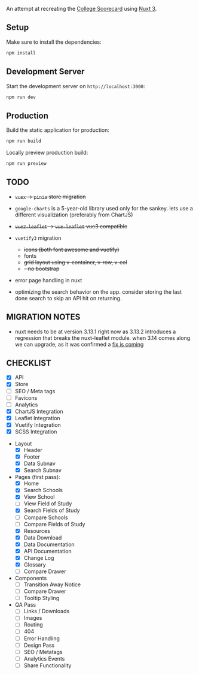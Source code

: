 An attempt at recreating the [College Scorecard](https://github.com/rti-international/scorecard-website) using [Nuxt 3](https://nuxt.com/docs/getting-started/introduction).

## Setup
Make sure to install the dependencies:
```bash
npm install
```

## Development Server
Start the development server on `http://localhost:3000`:

```bash
npm run dev
```

## Production

Build the static application for production:
```bash
npm run build
```

Locally preview production build:
```bash
npm run preview
```

## TODO
- ~~`vuex` -> `pinia` store migration~~
- `google-charts` is a 5-year-old library used only for the sankey. lets use a different visualization (preferably from ChartJS)
- ~~`vue2-leaflet` -> `vue-leaflet` vue3 compatible~~
- `vuetify3` migration
  - ~~icons (both font awesome and vuetify)~~
  - fonts
  - ~~grid layout using v-container, v-row, v-col~~
  - ~~- no bootstrap~~

- error page handling in nuxt
- optimizing the search behavior on the app. consider storing the last done search to skip an API hit on returning. 



## MIGRATION NOTES

- nuxt needs to be at version 3.13.1 right now as 3.13.2 introduces a regression that breaks the nuxt-leaflet module. when 3.14 comes along we can upgrade, as it was confirmed a [fix is coming](https://github.com/nuxt-modules/leaflet/issues/80#issuecomment-2376746166)

## CHECKLIST

- [x] API
- [x] Store
- [ ] SEO / Meta tags
- [ ] Favicons
- [ ] Analytics
- [x] ChartJS Integration
- [x] Leaflet Integration
- [x] Vuetify Integration
- [x] SCSS Integration

- Layout
  - [x] Header
  - [x] Footer
  - [x] Data Subnav
  - [x] Search Subnav

- Pages (first pass):
  - [x] Home
  - [x] Search Schools
  - [x] View School
  - [ ] View Field of Study
  - [x] Search Fields of Study
  - [ ] Compare Schools
  - [ ] Compare Fields of Study
  - [x] Resources
  - [x] Data Download
  - [x] Data Documentation
  - [x] API Documentation
  - [x] Change Log
  - [x] Glossary
  - [ ] Compare Drawer

- Components
  - [ ] Transition Away Notice
  - [ ] Compare Drawer
  - [ ] Tooltip Styling
  
- QA Pass
  - [ ] Links / Downloads
  - [ ] Images
  - [ ] Routing
  - [ ] 404
  - [ ] Error Handling
  - [ ] Design Pass
  - [ ] SEO / Metatags
  - [ ] Analytics Events
  - [ ] Share Functionality